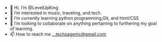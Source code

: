- 👋 Hi, I’m @LevelUpKing
- 👀 I’m interested in music, traveling, and tech.
- 🌱 I’m currently learning python programming,Git, and html/CSS
- 💞️ I’m looking to collaborate on anything pertaining to furthering  my goal of learning.
- 📫 How to reach me ...techsagemc@gmail.com

<!---
LevelUpKing/LevelUpKing is a ✨ special ✨ repository because its `README.md` (this file) appears on your GitHub profile.
You can click the Preview link to take a look at your changes.
--->
